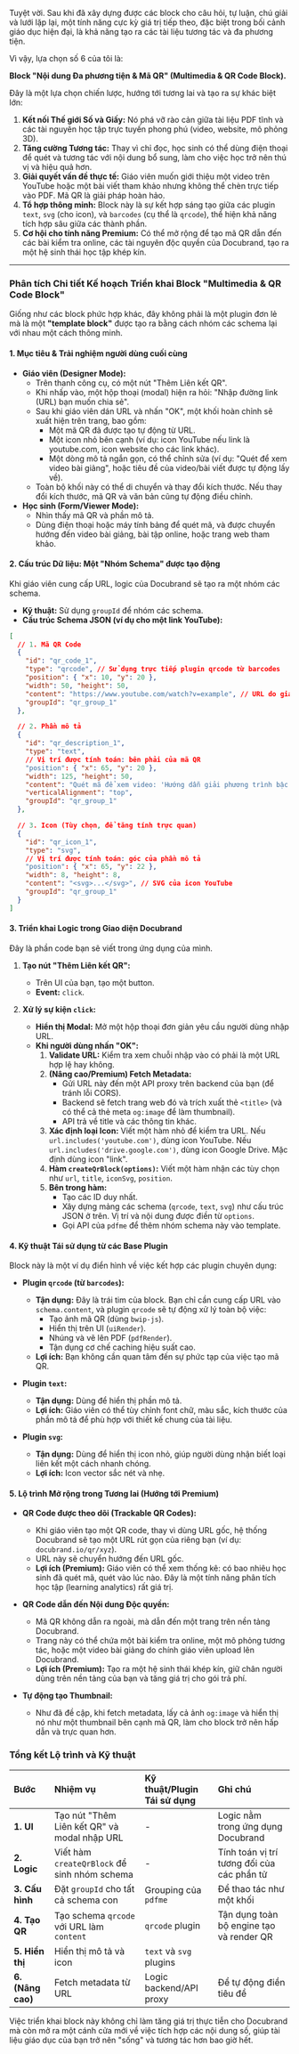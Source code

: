 Tuyệt vời. Sau khi đã xây dựng được các block cho câu hỏi, tự luận, chú giải và lưới lặp lại, một tính năng cực kỳ giá trị tiếp theo, đặc biệt trong bối cảnh giáo dục hiện đại, là khả năng tạo ra các tài liệu tương tác và đa phương tiện.

Vì vậy, lựa chọn số 6 của tôi là:

**Block "Nội dung Đa phương tiện & Mã QR" (Multimedia & QR Code Block).**

Đây là một lựa chọn chiến lược, hướng tới tương lai và tạo ra sự khác biệt lớn:

1.  **Kết nối Thế giới Số và Giấy:** Nó phá vỡ rào cản giữa tài liệu PDF tĩnh và các tài nguyên học tập trực tuyến phong phú (video, website, mô phỏng 3D).
2.  **Tăng cường Tương tác:** Thay vì chỉ đọc, học sinh có thể dùng điện thoại để quét và tương tác với nội dung bổ sung, làm cho việc học trở nên thú vị và hiệu quả hơn.
3.  **Giải quyết vấn đề thực tế:** Giáo viên muốn giới thiệu một video trên YouTube hoặc một bài viết tham khảo nhưng không thể chèn trực tiếp vào PDF. Mã QR là giải pháp hoàn hảo.
4.  **Tổ hợp thông minh:** Block này là sự kết hợp sáng tạo giữa các plugin `text`, `svg` (cho icon), và `barcodes` (cụ thể là `qrcode`), thể hiện khả năng tích hợp sâu giữa các thành phần.
5.  **Cơ hội cho tính năng Premium:** Có thể mở rộng để tạo mã QR dẫn đến các bài kiểm tra online, các tài nguyên độc quyền của Docubrand, tạo ra một hệ sinh thái học tập khép kín.

---

### Phân tích Chi tiết Kế hoạch Triển khai Block "Multimedia & QR Code Block"

Giống như các block phức hợp khác, đây không phải là một plugin đơn lẻ mà là một **"template block"** được tạo ra bằng cách nhóm các schema lại với nhau một cách thông minh.

#### 1. Mục tiêu & Trải nghiệm người dùng cuối cùng

*   **Giáo viên (Designer Mode):**
    *   Trên thanh công cụ, có một nút "Thêm Liên kết QR".
    *   Khi nhấp vào, một hộp thoại (modal) hiện ra hỏi: "Nhập đường link (URL) bạn muốn chia sẻ".
    *   Sau khi giáo viên dán URL và nhấn "OK", một khối hoàn chỉnh sẽ xuất hiện trên trang, bao gồm:
        *   Một mã QR đã được tạo tự động từ URL.
        *   Một icon nhỏ bên cạnh (ví dụ: icon YouTube nếu link là youtube.com, icon website cho các link khác).
        *   Một dòng mô tả ngắn gọn, có thể chỉnh sửa (ví dụ: "Quét để xem video bài giảng", hoặc tiêu đề của video/bài viết được tự động lấy về).
    *   Toàn bộ khối này có thể di chuyển và thay đổi kích thước. Nếu thay đổi kích thước, mã QR và văn bản cũng tự động điều chỉnh.
*   **Học sinh (Form/Viewer Mode):**
    *   Nhìn thấy mã QR và phần mô tả.
    *   Dùng điện thoại hoặc máy tính bảng để quét mã, và được chuyển hướng đến video bài giảng, bài tập online, hoặc trang web tham khảo.

#### 2. Cấu trúc Dữ liệu: Một "Nhóm Schema" được tạo động

Khi giáo viên cung cấp URL, logic của Docubrand sẽ tạo ra một nhóm các schema.

*   **Kỹ thuật:** Sử dụng `groupId` để nhóm các schema.
*   **Cấu trúc Schema JSON (ví dụ cho một link YouTube):**

```json
[
  // 1. Mã QR Code
  {
    "id": "qr_code_1",
    "type": "qrcode", // Sử dụng trực tiếp plugin qrcode từ barcodes
    "position": { "x": 10, "y": 20 },
    "width": 50, "height": 50,
    "content": "https://www.youtube.com/watch?v=example", // URL do giáo viên nhập
    "groupId": "qr_group_1"
  },

  // 2. Phần mô tả
  {
    "id": "qr_description_1",
    "type": "text",
    // Vị trí được tính toán: bên phải của mã QR
    "position": { "x": 65, "y": 20 },
    "width": 125, "height": 50,
    "content": "Quét mã để xem video: 'Hướng dẫn giải phương trình bậc hai'",
    "verticalAlignment": "top",
    "groupId": "qr_group_1"
  },

  // 3. Icon (Tùy chọn, để tăng tính trực quan)
  {
    "id": "qr_icon_1",
    "type": "svg",
    // Vị trí được tính toán: góc của phần mô tả
    "position": { "x": 65, "y": 22 },
    "width": 8, "height": 8,
    "content": "<svg>...</svg>", // SVG của icon YouTube
    "groupId": "qr_group_1"
  }
]
```

#### 3. Triển khai Logic trong Giao diện Docubrand

Đây là phần code bạn sẽ viết trong ứng dụng của mình.

1.  **Tạo nút "Thêm Liên kết QR":**
    *   Trên UI của bạn, tạo một button.
    *   **Event:** `click`.

2.  **Xử lý sự kiện `click`:**
    *   **Hiển thị Modal:** Mở một hộp thoại đơn giản yêu cầu người dùng nhập URL.
    *   **Khi người dùng nhấn "OK":**
        1.  **Validate URL:** Kiểm tra xem chuỗi nhập vào có phải là một URL hợp lệ hay không.
        2.  **(Nâng cao/Premium) Fetch Metadata:**
            *   Gửi URL này đến một API proxy trên backend của bạn (để tránh lỗi CORS).
            *   Backend sẽ fetch trang web đó và trích xuất thẻ `<title>` (và có thể cả thẻ meta `og:image` để làm thumbnail).
            *   API trả về title và các thông tin khác.
        3.  **Xác định loại Icon:** Viết một hàm nhỏ để kiểm tra URL. Nếu `url.includes('youtube.com')`, dùng icon YouTube. Nếu `url.includes('drive.google.com')`, dùng icon Google Drive. Mặc định dùng icon "link".
        4.  **Hàm `createQrBlock(options)`:** Viết một hàm nhận các tùy chọn như `url`, `title`, `iconSvg`, `position`.
        5.  **Bên trong hàm:**
            *   Tạo các ID duy nhất.
            *   Xây dựng mảng các schema (`qrcode`, `text`, `svg`) như cấu trúc JSON ở trên. Vị trí và nội dung được điền từ `options`.
            *   Gọi API của `pdfme` để thêm nhóm schema này vào template.

#### 4. Kỹ thuật Tái sử dụng từ các Base Plugin

Block này là một ví dụ điển hình về việc kết hợp các plugin chuyên dụng:

*   **Plugin `qrcode` (từ `barcodes`):**
    *   **Tận dụng:** Đây là trái tim của block. Bạn chỉ cần cung cấp URL vào `schema.content`, và plugin `qrcode` sẽ tự động xử lý toàn bộ việc:
        *   Tạo ảnh mã QR (dùng `bwip-js`).
        *   Hiển thị trên UI (`uiRender`).
        *   Nhúng và vẽ lên PDF (`pdfRender`).
        *   Tận dụng cơ chế caching hiệu suất cao.
    *   **Lợi ích:** Bạn không cần quan tâm đến sự phức tạp của việc tạo mã QR.

*   **Plugin `text`:**
    *   **Tận dụng:** Dùng để hiển thị phần mô tả.
    *   **Lợi ích:** Giáo viên có thể tùy chỉnh font chữ, màu sắc, kích thước của phần mô tả để phù hợp với thiết kế chung của tài liệu.

*   **Plugin `svg`:**
    *   **Tận dụng:** Dùng để hiển thị icon nhỏ, giúp người dùng nhận biết loại liên kết một cách nhanh chóng.
    *   **Lợi ích:** Icon vector sắc nét và nhẹ.

#### 5. Lộ trình Mở rộng trong Tương lai (Hướng tới Premium)

*   **QR Code được theo dõi (Trackable QR Codes):**
    *   Khi giáo viên tạo một QR code, thay vì dùng URL gốc, hệ thống Docubrand sẽ tạo một URL rút gọn của riêng bạn (ví dụ: `docubrand.io/qr/xyz`).
    *   URL này sẽ chuyển hướng đến URL gốc.
    *   **Lợi ích (Premium):** Giáo viên có thể xem thống kê: có bao nhiêu học sinh đã quét mã, quét vào lúc nào. Đây là một tính năng phân tích học tập (learning analytics) rất giá trị.

*   **QR Code dẫn đến Nội dung Độc quyền:**
    *   Mã QR không dẫn ra ngoài, mà dẫn đến một trang trên nền tảng Docubrand.
    *   Trang này có thể chứa một bài kiểm tra online, một mô phỏng tương tác, hoặc một video bài giảng do chính giáo viên upload lên Docubrand.
    *   **Lợi ích (Premium):** Tạo ra một hệ sinh thái khép kín, giữ chân người dùng trên nền tảng của bạn và tăng giá trị cho gói trả phí.

*   **Tự động tạo Thumbnail:**
    *   Như đã đề cập, khi fetch metadata, lấy cả ảnh `og:image` và hiển thị nó như một thumbnail bên cạnh mã QR, làm cho block trở nên hấp dẫn và trực quan hơn.

### Tổng kết Lộ trình và Kỹ thuật

| Bước | Nhiệm vụ | Kỹ thuật/Plugin Tái sử dụng | Ghi chú |
| :--- | :--- | :--- | :--- |
| **1. UI** | Tạo nút "Thêm Liên kết QR" và modal nhập URL | - | Logic nằm trong ứng dụng Docubrand |
| **2. Logic** | Viết hàm `createQrBlock` để sinh nhóm schema | - | Tính toán vị trí tương đối của các phần tử |
| **3. Cấu hình** | Đặt `groupId` cho tất cả schema con | Grouping của `pdfme` | Để thao tác như một khối |
| **4. Tạo QR** | Tạo schema `qrcode` với URL làm `content` | `qrcode` plugin | Tận dụng toàn bộ engine tạo và render QR |
| **5. Hiển thị** | Hiển thị mô tả và icon | `text` và `svg` plugins |
| **6. (Nâng cao)** | Fetch metadata từ URL | Logic backend/API proxy | Để tự động điền tiêu đề |

Việc triển khai block này không chỉ làm tăng giá trị thực tiễn cho Docubrand mà còn mở ra một cánh cửa mới về việc tích hợp các nội dung số, giúp tài liệu giáo dục của bạn trở nên "sống" và tương tác hơn bao giờ hết.